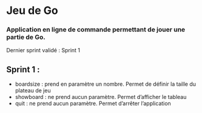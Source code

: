 # Jeu de Go

### Application en ligne de commande permettant de jouer une partie de Go.

Dernier sprint validé : Sprint 1

## Sprint 1 :

- boardsize : prend en paramètre un nombre. Permet de définir la taille du plateau de jeu
- showboard : ne prend aucun paramètre. Permet d’afficher le tableau
- quit : ne prend aucun paramètre. Permet d’arrêter l’application
